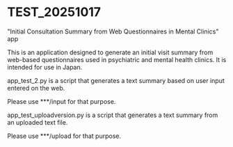 # TEST_20251017
"Initial Consultation Summary from Web Questionnaires in Mental Clinics" app

This is an application designed to generate an initial visit summary from web-based questionnaires used in psychiatric and mental health clinics.
It is intended for use in Japan.

app_test_2.py is a script that generates a text summary based on user input entered on the web.

Please use ***/input for that purpose.

app_test_uploadversion.py is a script that generates a text summary from an uploaded text file.

Please use ***/upload for that purpose.
